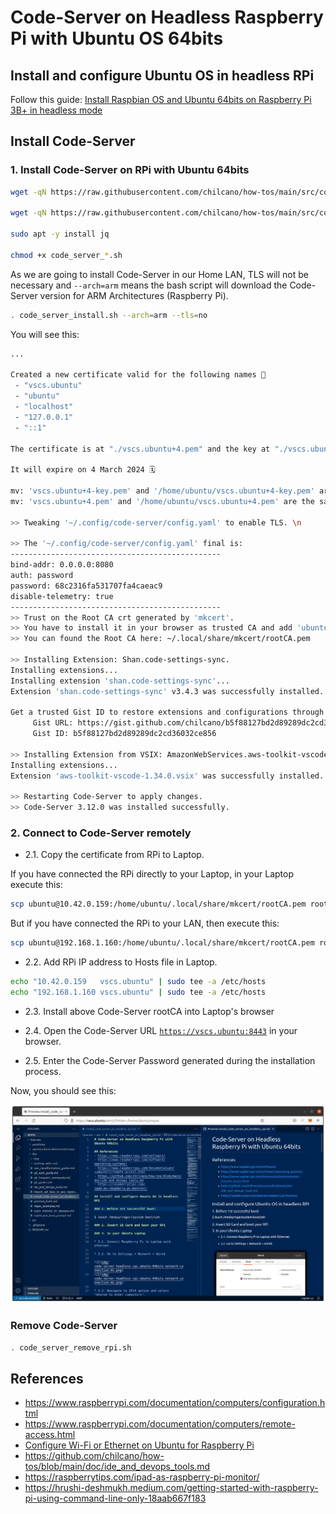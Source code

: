 # Code-Server on Headless Raspberry Pi with Ubuntu OS 64bits

## Install and configure Ubuntu OS in headless RPi 

Follow this guide: [Install Raspbian OS and Ubuntu 64bits on Raspberry Pi 3B+ in headless mode](raspberry_pi_getting_started.md)

## Install Code-Server

### 1. Install Code-Server on RPi with Ubuntu 64bits

```sh
wget -qN https://raw.githubusercontent.com/chilcano/how-tos/main/src/code_server_install.sh

wget -qN https://raw.githubusercontent.com/chilcano/how-tos/main/src/code_server_remove.sh

sudo apt -y install jq

chmod +x code_server_*.sh
```

As we are going to install Code-Server in our Home LAN, TLS will not be necessary and `--arch=arm` means the bash script will download the Code-Server version for ARM Architectures (Raspberry Pi). 

```sh
. code_server_install.sh --arch=arm --tls=no
```

You will see this:
```sh
...

Created a new certificate valid for the following names 📜
 - "vscs.ubuntu"
 - "ubuntu"
 - "localhost"
 - "127.0.0.1"
 - "::1"

The certificate is at "./vscs.ubuntu+4.pem" and the key at "./vscs.ubuntu+4-key.pem" ✅

It will expire on 4 March 2024 🗓

mv: 'vscs.ubuntu+4-key.pem' and '/home/ubuntu/vscs.ubuntu+4-key.pem' are the same file
mv: 'vscs.ubuntu+4.pem' and '/home/ubuntu/vscs.ubuntu+4.pem' are the same file

>> Tweaking '~/.config/code-server/config.yaml' to enable TLS. \n

>> The '~/.config/code-server/config.yaml' final is: 
-----------------------------------------------
bind-addr: 0.0.0.0:8080
auth: password
password: 68c2316fa531707fa4caeac9
disable-telemetry: true
-----------------------------------------------
>> Trust on the Root CA crt generated by 'mkcert'.
>> You have to install it in your browser as trusted CA and add 'ubuntu 192.168.1.44' in your '/etc/hosts' file.
>> You can found the Root CA here: ~/.local/share/mkcert/rootCA.pem 

>> Installing Extension: Shan.code-settings-sync. 
Installing extensions...
Installing extension 'shan.code-settings-sync'...
Extension 'shan.code-settings-sync' v3.4.3 was successfully installed.

Get a trusted Gist ID to restore extensions and configurations through Settings-Sync extension:
	 Gist URL: https://gist.github.com/chilcano/b5f88127bd2d89289dc2cd36032ce856 
	 Gist ID: b5f88127bd2d89289dc2cd36032ce856 

>> Installing Extension from VSIX: AmazonWebServices.aws-toolkit-vscode. 
Installing extensions...
Extension 'aws-toolkit-vscode-1.34.0.vsix' was successfully installed.

>> Restarting Code-Server to apply changes. 
>> Code-Server 3.12.0 was installed successfully. 
```

### 2. Connect to Code-Server remotely

* 2.1. Copy the certificate from RPi to Laptop.

If you have connected the RPi directly to your Laptop, in your Laptop execute this:

```sh
scp ubuntu@10.42.0.159:/home/ubuntu/.local/share/mkcert/rootCA.pem rootCA.pem
```
But if you have connected the RPi to your LAN, then execute this:

```sh
scp ubuntu@192.168.1.160:/home/ubuntu/.local/share/mkcert/rootCA.pem rootCA.pem
```

* 2.2. Add RPi IP address to Hosts file in Laptop.

```sh
echo "10.42.0.159	vscs.ubuntu" | sudo tee -a /etc/hosts
echo "192.168.1.160	vscs.ubuntu" | sudo tee -a /etc/hosts
```

* 2.3. Install above Code-Server rootCA into Laptop's browser

* 2.4. Open the Code-Server URL [`https://vscs.ubuntu:8443`](https://vscs.ubuntu:8443) in your browser.

* 2.5. Enter the Code-Server Password generated during the installation process.

Now, you should see this:

![](img/code-server-headless-rpi-ubuntu-64bits-network-connection-03.png)


### Remove Code-Server

```sh
. code_server_remove_rpi.sh
```

## References

- https://www.raspberrypi.com/documentation/computers/configuration.html
- https://www.raspberrypi.com/documentation/computers/remote-access.html
- [Configure Wi-Fi or Ethernet on Ubuntu for Raspberry Pi](https://ubuntu.com/tutorials/how-to-install-ubuntu-on-your-raspberry-pi#3-wifi-or-ethernet)
- https://github.com/chilcano/how-tos/blob/main/doc/ide_and_devops_tools.md
- https://raspberrytips.com/ipad-as-raspberry-pi-monitor/
- https://hrushi-deshmukh.medium.com/getting-started-with-raspberry-pi-using-command-line-only-18aab667f183
